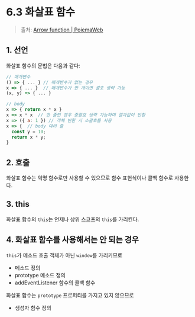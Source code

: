# 6.3 화살표 함수

> 출처: [Arrow function | PoiemaWeb](https://poiemaweb.com/es6-arrow-function)

## 1. 선언

화살표 함수의 문법은 다음과 같다:

```javascript
// 매개변수
() => { ... } // 매개변수가 없는 경우
x => { ... }  // 매개변수가 한 개이면 괄호 생략 가능
(x, y) => { ... }

// body
x => { return x * x }
x => x * x  // 한 줄인 경우 중괄호 생략 가능하며 결과값이 반환
x => ({ a: 1 }) // 객체 반환 시 소괄호를 사용
x => {  // body 여러 줄
  const y = 10;
  return x * y;
}
```

## 2. 호출

화살표 함수는 익명 함수로만 사용할 수 있으므로 함수 표현식이나 콜백 함수로 사용한다.

## 3. this

화살표 함수의 `this`는 언제나 상위 스코프의 `this`를 가리킨다.

## 4. 화살표 함수를 사용해서는 안 되는 경우

`this`가 메소드 호출 객체가 아닌 `window`를 가리키므로

- 메소드 정의
- prototype 메소드 정의
- addEventListener 함수의 콜백 함수

화살표 함수는 `prototype` 프로퍼티를 가지고 있지 않으므로

- 생성자 함수 정의
